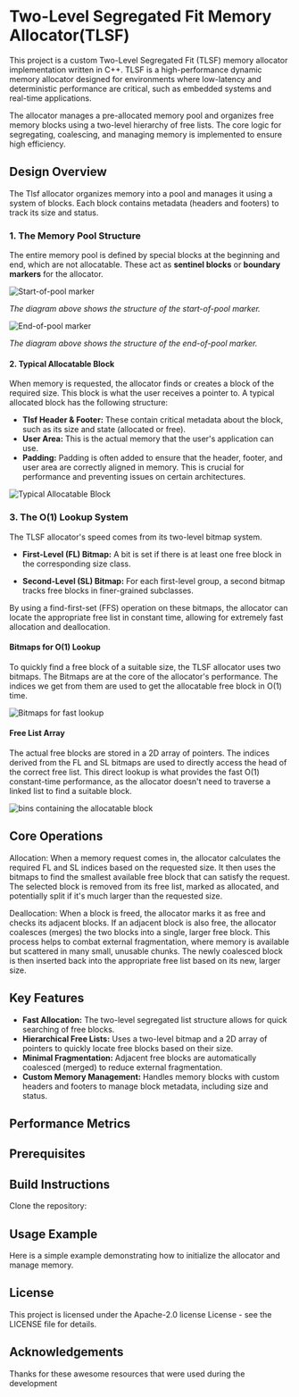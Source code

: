# Two-Level Segregated Fit Memory Allocator(TLSF)
This project is a custom Two-Level Segregated Fit (TLSF) memory allocator implementation written in C++. TLSF is a high-performance dynamic memory allocator designed for environments where low-latency and deterministic performance are critical, such as embedded systems and real-time applications.

The allocator manages a pre-allocated memory pool and organizes free memory blocks using a two-level hierarchy of free lists. The core logic for segregating, coalescing, and managing memory is implemented to ensure high efficiency.


## Design Overview

The Tlsf allocator organizes memory into a pool and manages it using a system of blocks. Each block contains metadata (headers and footers) to track its size and status.

### **1. The Memory Pool Structure**

The entire memory pool is defined by special blocks at the beginning and end, which are not allocatable. These act as **sentinel blocks** or **boundary markers** for the allocator.


![Start-of-pool marker](diagrams/start-marker.png)

*The diagram above shows the structure of the start-of-pool marker.*


![End-of-pool marker](diagrams/end-marker.png)

*The diagram above shows the structure of the end-of-pool marker.*



#### **2. Typical Allocatable Block**

When memory is requested, the allocator finds or creates a block of the required size. This block is what the user receives a pointer to. A typical allocated block has the following structure:

* **Tlsf Header & Footer:** These contain critical metadata about the block, such as its size and state (allocated or free).
* **User Area:** This is the actual memory that the user's application can use.
* **Padding:** Padding is often added to ensure that the header, footer, and user area are correctly aligned in memory. This is crucial for performance and preventing issues on certain architectures.

![Typical Allocatable Block](diagrams/typical-allocatable-block.png)

### **3. The O(1) Lookup System**

The TLSF allocator's speed comes from its two-level bitmap system.

- **First-Level (FL) Bitmap:** A bit is set if there is at least one free block in the corresponding size class.

- **Second-Level (SL) Bitmap:** For each first-level group, a second bitmap tracks free blocks in finer-grained subclasses.

By using a find-first-set (FFS) operation on these bitmaps, the allocator can locate the appropriate free list in constant time, allowing for extremely fast allocation and deallocation.

#### **Bitmaps for O(1) Lookup**
To quickly find a free block of a suitable size, the TLSF allocator uses two bitmaps. The Bitmaps are at the core of the allocator's performance. The indices we get from them are used to get the allocatable free block in O(1) time.

![Bitmaps for fast lookup](diagrams/bitmaps.png)


#### **Free List Array**

The actual free blocks are stored in a 2D array of pointers. The indices derived from the FL and SL bitmaps are used to directly access the head of the correct free list. This direct lookup is what provides the fast O(1) constant-time performance, as the allocator doesn't need to traverse a linked list to find a suitable block.

![bins containing the allocatable block](diagrams/bins.png)

## Core Operations
Allocation: When a memory request comes in, the allocator calculates the required FL and SL indices based on the requested size. It then uses the bitmaps to find the smallest available free block that can satisfy the request. The selected block is removed from its free list, marked as allocated, and potentially split if it's much larger than the requested size.

Deallocation: When a block is freed, the allocator marks it as free and checks its adjacent blocks. If an adjacent block is also free, the allocator coalesces (merges) the two blocks into a single, larger free block. This process helps to combat external fragmentation, where memory is available but scattered in many small, unusable chunks. The newly coalesced block is then inserted back into the appropriate free list based on its new, larger size.

## Key Features

* **Fast Allocation:** The two-level segregated list structure allows for quick searching of free blocks.
* **Hierarchical Free Lists:** Uses a two-level bitmap and a 2D array of pointers to quickly locate free blocks based on their size.
* **Minimal Fragmentation:** Adjacent free blocks are automatically coalesced (merged) to reduce external fragmentation.
* **Custom Memory Management:** Handles memory blocks with custom headers and footers to manage block metadata, including size and status.

## Performance Metrics

## Prerequisites


## Build Instructions
Clone the repository:


## Usage Example
Here is a simple example demonstrating how to initialize the allocator and manage memory.


## License
This project is licensed under the Apache-2.0 license License - see the LICENSE file for details.

## Acknowledgements

Thanks for these awesome resources that were used during the development
